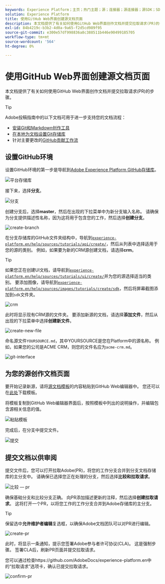 ```yaml
---
keywords: Experience Platform；主页；热门主题；源；连接器；源连接器；源SDK；SDK
solution: Experience Platform
title: 使用GitHub Web界面创建源文档页面
description: 本文档提供了有关如何使用GitHub Web界面创作文档并提交拉取请求(PR)的步骤。
exl-id: 84b4219c-b3b2-4d0a-9a65-f2d5cd989f95
source-git-commit: e300e57df998836a8c388511b446e90499185705
workflow-type: tm+mt
source-wordcount: '564'
ht-degree: 0%

---
```


# 使用GitHub Web界面创建源文档页面

本文档提供了有关如何使用GitHub Web界面创作文档并提交拉取请求(PR)的步骤。

>[!TIP]
>
>Adobe投稿指南中的以下文档可用于进一步支持您的文档流程： <ul><li>[安装Git和Markdown创作工具](https://experienceleague.adobe.com/docs/contributor/contributor-guide/setup/install-tools.html)</li><li>[在本地为文档设置Git存储库](https://experienceleague.adobe.com/docs/contributor/contributor-guide/setup/local-repo.html)</li><li>针对主要更改的[GitHub贡献工作流](https://experienceleague.adobe.com/docs/contributor/contributor-guide/setup/full-workflow.html)</li></ul>

## 设置GitHub环境

设置GitHub环境的第一步是导航到[Adobe Experience Platform GitHub存储库](https://github.com/AdobeDocs/experience-platform.en)。

![平台存储库](../assets/platform-repo.png)

接下来，选择&#x200B;**分支**。

![分支](../assets/fork.png)

创建分支后，选择&#x200B;**master**，然后在出现的下拉菜单中为新分支输入名称。 请确保为分支提供描述性名称，因为这将用于包含您的工作，然后选择&#x200B;**创建分支**。

![create-branch](../assets/create-branch.png)

在分支存储库的GitHub文件夹结构中，导航到[`experience-platform.en/help/sources/tutorials/api/create/`](https://github.com/AdobeDocs/experience-platform.en/tree/main/help/sources/tutorials/api/create)，然后从列表中选择适用于您的源的类别。 例如，如果要为新的CRM源创建文档，请选择&#x200B;**crm**。

>[!TIP]
>
>如果您正在创建UI文档，请导航到[`experience-platform.en/help/sources/tutorials/ui/create/`](https://github.com/AdobeDocs/experience-platform.en/tree/main/help/sources/tutorials/ui/create)并为您的源选择适当的类别。 要添加图像，请导航到[`experience-platform.en/help/sources/images/tutorials/create/sdk`](https://github.com/AdobeDocs/experience-platform.en/tree/main/help/sources/images/tutorials/create)，然后将屏幕截图添加到`sdk`文件夹。

![crm](../assets/crm.png)

此时将显示现有CRM源的文件夹。 要添加新源的文档，请选择&#x200B;**添加文件**，然后从出现的下拉菜单中选择&#x200B;**创建新文件**。

![create-new-file](../assets/create-new-file.png)

命名源文件`YOURSOURCE.md`，其中YOURSOURCE是您在Platform中的源名称。 例如，如果您的公司是ACME CRM，则您的文件名应为`acme-crm.md`。

![git-interface](../assets/git-interface.png)

## 为您的源创作文档页面

要开始记录新源，请将[源文档模板](./template.md)的内容粘贴到GitHub Web编辑器中。 您还可以在[此处](../assets/api-template.zip)下载模板。

将模板复制到GitHub Web编辑器界面后，按照模板中列出的说明操作，并编辑包含源相关信息的值。

![粘贴模板](../assets/paste-template.png)

完成后，在分支中提交文件。

![提交](../assets/commit.png)

## 提交文档以供审阅

提交文件后，您可以打开拉取Adobe(PR)，将您的工作分支合并到分支文档存储库的主分支中。 请确保已选择您正在处理的分支，然后选择&#x200B;**比较和拉取请求**。

![比较 — pr](../assets/compare-pr.png)

确保基础分支和比较分支正确。 向PR添加描述更新的注释，然后选择&#x200B;**创建拉取请求**。 这将打开一个PR，以将您工作的工作分支合并到Adobe存储库的主分支。

>[!TIP]
>
>保留选中&#x200B;**允许维护者编辑**&#x200B;复选框，以确保Adobe文档团队可以对PR进行编辑。

![create-pr](../assets/create-pr.png)

此时，将显示一条通知，提示您签署Adobe参与者许可协议(CLA)。 这是强制步骤。 签署CLA后，刷新PR页面并提交拉取请求。

您可以通过检查https://github.com/AdobeDocs/experience-platform.en中的“拉取请求”选项卡，确认已提交拉取请求。

![confirm-pr](../assets/confirm-pr.png)

